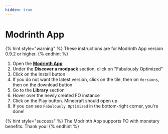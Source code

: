 ```yaml
---
hidden: true
---
```


# Modrinth App

{% hint style="warning" %}
These instructions are for Modrinth App version 0.9.2 or higher.
{% endhint %}

1. Open the [**Modrinth App**](https://modrinth.com/app)
2. Under the **Discover a modpack** section, click on "Fabulously Optimized"
3. Click on the Install button
4. If you do not want the latest version, click on the tile, then on `Versions`, then on the download button
5. Go to the **Library** section
6. Hover over the newly created FO instance
7. Click on the Play button. Minecraft should open up
8. If you can see `Fabulously Optimized` in the bottom-right corner, you're done!

{% hint style="success" %}
The Modrinth App supports FO with monetary benefits. Thank you!
{% endhint %}
